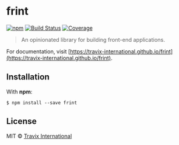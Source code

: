 # frint

[![npm](https://img.shields.io/npm/v/frint.svg)](https://www.npmjs.com/package/frint) [![Build Status](https://img.shields.io/travis/Travix-International/frint/master.svg)](http://travis-ci.org/Travix-International/frint) [![Coverage](https://img.shields.io/coveralls/Travix-International/frint.svg)](https://coveralls.io/github/Travix-International/frint)

> An opinionated library for building front-end applications.

For documentation, visit [https://travix-international.github.io/frint](https://travix-international.github.io/frint).

## Installation

With **npm**:

```
$ npm install --save frint
```

## License

MIT © [Travix International](http://travix.com)
